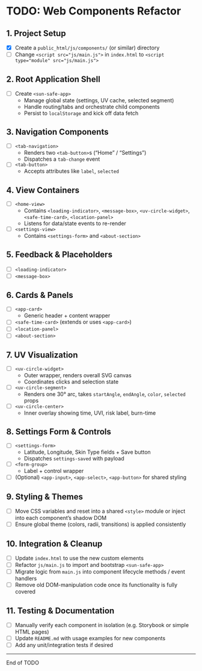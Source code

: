 # TODO: Web Components Refactor

## 1. Project Setup
- [x] Create a `public_html/js/components/` (or similar) directory
- [ ] Change `<script src="js/main.js">` in `index.html` to `<script type="module" src="js/main.js">`

## 2. Root Application Shell
- [ ] Create `<sun-safe-app>`
  - Manage global state (settings, UV cache, selected segment)
  - Handle routing/tabs and orchestrate child components
  - Persist to `localStorage` and kick off data fetch

## 3. Navigation Components
- [ ] `<tab-navigation>`
  - Renders two `<tab-button>`s (“Home” / “Settings”)
  - Dispatches a `tab-change` event
- [ ] `<tab-button>`
  - Accepts attributes like `label`, `selected`

## 4. View Containers
- [ ] `<home-view>`
  - Contains `<loading-indicator>`, `<message-box>`, `<uv-circle-widget>`, `<safe-time-card>`, `<location-panel>`
  - Listens for data/state events to re-render
- [ ] `<settings-view>`
  - Contains `<settings-form>` and `<about-section>`

## 5. Feedback & Placeholders
- [ ] `<loading-indicator>`
- [ ] `<message-box>`

## 6. Cards & Panels
- [ ] `<app-card>`
  - Generic header + content wrapper
- [ ] `<safe-time-card>` (extends or uses `<app-card>`)
- [ ] `<location-panel>`
- [ ] `<about-section>`

## 7. UV Visualization
- [ ] `<uv-circle-widget>`
  - Outer wrapper, renders overall SVG canvas
  - Coordinates clicks and selection state
- [ ] `<uv-circle-segment>`
  - Renders one 30° arc, takes `startAngle`, `endAngle`, `color`, `selected` props
- [ ] `<uv-circle-center>`
  - Inner overlay showing time, UVI, risk label, burn-time

## 8. Settings Form & Controls
- [ ] `<settings-form>`
  - Latitude, Longitude, Skin Type fields + Save button
  - Dispatches `settings-saved` with payload
- [ ] `<form-group>`
  - Label + control wrapper
- [ ] (Optional) `<app-input>`, `<app-select>`, `<app-button>` for shared styling

## 9. Styling & Themes
- [ ] Move CSS variables and reset into a shared `<style>` module or inject into each component’s shadow DOM
- [ ] Ensure global theme (colors, radii, transitions) is applied consistently

## 10. Integration & Cleanup
- [ ] Update `index.html` to use the new custom elements
- [ ] Refactor `js/main.js` to import and bootstrap `<sun-safe-app>`
- [ ] Migrate logic from `main.js` into component lifecycle methods / event handlers
- [ ] Remove old DOM-manipulation code once its functionality is fully covered

## 11. Testing & Documentation
- [ ] Manually verify each component in isolation (e.g. Storybook or simple HTML pages)
- [ ] Update `README.md` with usage examples for new components
- [ ] Add any unit/integration tests if desired

---
End of TODO
